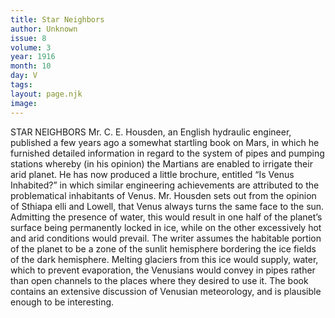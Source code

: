 ```yaml
---
title: Star Neighbors
author: Unknown
issue: 8
volume: 3
year: 1916
month: 10
day: V
tags:
layout: page.njk
image:
---
```

STAR NEIGHBORS       Mr. C. E. Housden, an English hydraulic engineer, published a few years ago a somewhat startling book on Mars, in which he furnished detailed information in regard to the system of pipes and pumping stations whereby (in his opinion) the Martians are enabled to irrigate their arid planet. He has now produced a little brochure, entitled “Is Venus Inhabited?” in which similar engineering achievements are attributed to the problematical inhabitants of Venus. Mr. Housden sets out from the opinion of Sthiapa elli and Lowell, that Venus always turns the same face to the sun. Admitting the presence of water, this would result in one half of the planet’s surface being permanently locked in ice, while on the other excessively hot and arid conditions would prevail. The writer assumes the habitable portion of the planet to be a zone of the sunlit hemisphere bordering the ice fields of the dark hemisphere. Melting glaciers from this ice would supply, water, which to prevent evaporation, the Venusians would convey in pipes rather than open channels to the places where they desired to use it. The book contains an extensive discussion of Venusian meteorology, and is plausible enough to be interesting.




